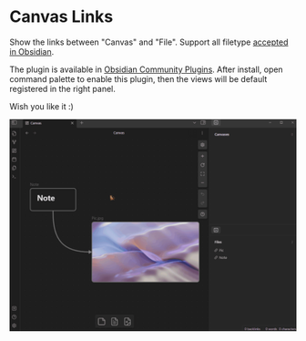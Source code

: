 # Canvas Links

Show the links between "Canvas" and "File". Support all filetype [accepted in Obsidian](https://help.obsidian.md/Files+and+folders/Accepted+file+formats).

The plugin is available in [Obsidian Community Plugins](https://obsidian.md/plugins). After install, open command palette to enable this plugin, then the views will be default registered in the right panel. 

Wish you like it :)

![demo](./image/demo.gif)
